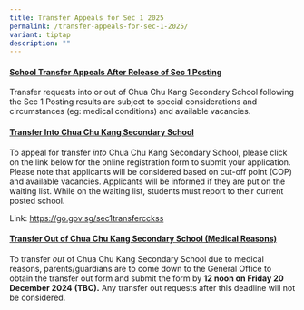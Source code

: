 ```yaml
---
title: Transfer Appeals for Sec 1 2025
permalink: /transfer-appeals-for-sec-1-2025/
variant: tiptap
description: ""
---
```

<h4><strong><u>School Transfer Appeals After Release of Sec 1 Posting</u></strong></h4>
<p>Transfer requests into or out of Chua Chu Kang Secondary School following
the Sec 1 Posting results are subject to special considerations and circumstances
(eg: medical conditions) and available vacancies.</p>
<p></p>
<h4><strong><u>Transfer Into Chua Chu Kang Secondary School</u></strong></h4>
<p>To appeal for transfer <em>into </em>Chua Chu Kang Secondary School, please
click on the link below for the online registration form to submit your
application. Please note that applicants will be considered based on cut-off
point (COP) and available vacancies. Applicants will be informed if they
are put on the waiting list. While on the waiting list, students must report
to their current posted school.</p>
<p>Link: <a href="https://go.gov.sg/sec1transfercckss" rel="noopener noreferrer nofollow" target="_blank">https://go.gov.sg/sec1transfercckss</a>
</p>
<h4><strong><u>Transfer Out of Chua Chu Kang Secondary School (Medical Reasons)</u></strong></h4>
<p>To transfer <em>out</em> of Chua Chu Kang Secondary School due to medical
reasons, parents/guardians are to come down to the General Office to obtain
the transfer out form and submit the form by <strong>12 noon on Friday 20 December 2024</strong>  <strong>(TBC).</strong> Any
transfer out requests after this deadline will not be considered.</p>
<p>&nbsp;</p>